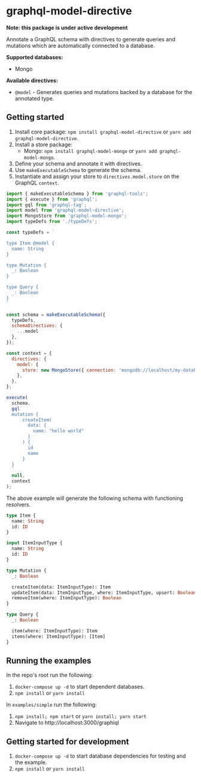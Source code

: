 # graphql-model-directive

**Note: this package is under active development**

Annotate a GraphQL schema with directives to generate queries and mutations which are automatically connected to a database.

**Supported databases:**

- Mongo

**Available directives:**

- `@model` - Generates queries and mutations backed by a database for the annotated type.

## Getting started

1. Install core package: `npm install graphql-model-directive` or `yarn add graphql-model-directive`.
2. Install a store package:
    - Mongo: `npm install graphql-model-mongo` or `yarn add graphql-model-mongo`.
3. Define your schema and annotate it with directives.
4. Use `makeExecutableSchema` to generate the schema.
5. Instantiate and assign your store to `directives.model.store` on the GraphQL `context`.

```javascript
import { makeExecutableSchema } from 'graphql-tools';
import { execute } from 'graphql';
import gql from 'graphql-tag';
import model from 'graphql-model-directive';
import MongoStore from 'graphql-model-mongo';
import typeDefs from './typeDefs';

const typeDefs = `

type Item @model {
  name: String
}

type Mutation {
  _: Boolean
}

type Query {
  _: Boolean
}
`

const schema = makeExecutableSchema({
  typeDefs,
  schemaDirectives: {
    ...model
  },
});

const context = {
  directives: {
    model: {
      store: new MongoStore({ connection: 'mongodb://localhost/my-database' }),
    },
  },
};

execute(
  schema,
  gql`
  mutation {
      createItem(
        data: {
          name: "hello world"
        }
      ) {
        id
        name
      }
  }
  `
  null,
  context
);
```

The above example will generate the following schema with functioning resolvers.

```graphql
type Item {
  name: String
  id: ID
}

input ItemInputType {
  name: String
  id: ID
}

type Mutation {
  _: Boolean

  createItem(data: ItemInputType): Item
  updateItem(data: ItemInputType, where: ItemInputType, upsert: Boolean): Boolean
  removeItem(where: ItemInputType): Boolean
}

type Query {
  _: Boolean

  item(where: ItemInputType): Item
  items(where: ItemInputType): [Item]
}
```

## Running the examples

In the repo's root run the following:
1. `docker-compose up -d` to start dependent databases.
1. `npm install` or `yarn install`

In `examples/simple` run the following:

1. `npm install; npm start` or `yarn install; yarn start`
1. Navigate to http://localhost:3000/graphiql


## Getting started for development

1. `docker-compose up -d` to start database dependencies for testing and the example.
1. `npm install` or `yarn install`
